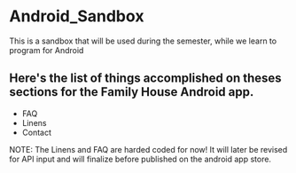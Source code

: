 # Android_Sandbox
This is a sandbox that will be used during the semester, while we learn to program for Android

## Here's the list of things accomplished on theses sections for the Family House Android app.

- FAQ 
- Linens
- Contact

NOTE: The Linens and FAQ are harded coded for now! It will later be revised for API input and will finalize before published on the android app store.
